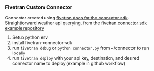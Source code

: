 ### Fivetran Custom Connector

Connector created using [fivetran docs for the connector sdk](https://fivetran.com/docs/connectors/connector-sdk/setup-guide). Straightforward weather api querying, from the [fivetran connector sdk example repository](https://github.com/fivetran/fivetran_connector_sdk/tree/main)

1. Setup python env
2. install fivetran-connector-sdk
3. run `fivetran debug` or `python connector.py` from ~/connector to run locally
4. run `fivetran deploy` with your api key, destination, and desired connector name to deploy (example in github workflow)
